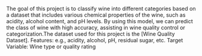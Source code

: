 The goal of this project is to classify wine into different categories based on a dataset that includes various chemical properties of the wine, such as acidity, alcohol content, and pH levels. By using this model, we can predict the class of wine with high accuracy, assisting in wine quality control or categorization.The dataset used for this project is the [Wine Quality Dataset].
Features: e.g., acidity, alcohol, pH, residual sugar, etc.
Target Variable: Wine type or quality rating


